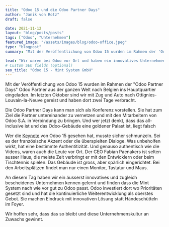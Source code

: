 ```yaml
---
title: "Odoo 15 und die Odoo Partner Days"
author: "Janik von Rotz"
draft: false

date: 2021-11-12
layout: "blog/posts/posts"
tags: ["Odoo", "Unternehmen"]
featured_image: "/assets/images/blog/odoo-office.jpeg"
type: "blogpost"
summary: "Mit der Veröffentlichung von Odoo 15 wurden im Rahmen der 'Odoo Partner Days' Odoo Partner aus der ganzen Welt nach Belgien ins Hauptquartier eingeladen. Im letzten Oktober sind wir mit Zug und Auto n..."

lead: "Wir waren bei Odoo vor Ort und haben ein innovatives Unternehmen kennen gelernt."
# Custom SEO fields (optional)
seo_title: "Odoo 15 - Mint System GmbH"
---
```


Mit der Veröffentlichung von Odoo 15 wurden im Rahmen der "Odoo Partner Days" Odoo Partner aus der ganzen Welt nach Belgien ins Hauptquartier eingeladen. Im letzten Oktober sind wir mit Zug und Auto nach Ottignies-Louvain-la-Neuve gereist und haben dort zwei Tage verbracht.

Die Odoo Partner Days kann man sich als Konferenz vorstellen. Sie hat zum Ziel die Partner untereinander zu vernetzen und mit den Mitarbeitern von Odoo S.A. in Verbindung zu bringen. Und wer jetzt denkt, dass das all-inclusive ist und das Odoo-Gebäude eine goldener Palast ist, liegt falsch

Wer die [Keynote](https://www.youtube.com/watch?v=yI1efQG5954) von Odoo 15 gesehen hat, musste sicher schmunzeln. Sei es der französische Akzent oder die überspielten Dialoge. Was unbeholfen wirkt, hat eine bestimmte Authentitizität. Und genauso authentisch wie die Videos, waren auch die Leute vor Ort. Der CEO Fabian Paenakers ist selten ausser Haus, die meiste Zeit verbringt er mit den Entwicklern oder beim Tischtennis spielen. Das Gebäude ist gross, aber spärlich eingerichtet. Bei den Arbeitsplätzen findet man nur einen Monitor, Tastatur und Maus.

An diesem Tag haben wir ein äusserst innovatives und zugleich bescheidenes Unternehmen kennen gelernt und finden dass die Mint System nach wie vor gut zu Odoo passt. Odoo investiert dort wo Prioritäten gesetzt sind und hat die kontinuierliche Weiterentwicklung als oberstes Gebot. Sie machen Eindruck mit innovativen Lösung statt Händeschütteln im Foyer.

Wir hoffen sehr, dass das so bleibt und diese Unternehmenskultur an Zuwachs gewinnt.
